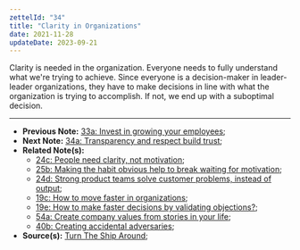```yaml
---
zettelId: "34"
title: "Clarity in Organizations"
date: 2021-11-28
updateDate: 2023-09-21
---
```


Clarity is needed in the organization. Everyone needs to fully understand what we're trying to achieve. Since everyone is a decision-maker in leader-leader organizations, they have to make decisions in line with what the organization is trying to accomplish. If not, we end up with a suboptimal decision.

---

- **Previous Note:** [33a: Invest in growing your employees](/notes/33a/);
- **Next Note:** [34a: Transparency and respect build trust](/notes/34a/);
- **Related Note(s):**
  - [24c: People need clarity, not motivation](/notes/24c/);
  - [25b: Making the habit obvious help to break waiting for motivation](/notes/25b/);
  - [24d: Strong product teams solve customer problems, instead of output](/notes/24d/);
  - [19c: How to move faster in organizations](/notes/19c/);
  - [19e: How to make faster decisions by validating objections?](/notes/19e/);
  - [54a: Create company values from stories in your life](/notes/54a/);
  - [40b: Creating accidental adversaries](/notes/40b/);
- **Source(s):** [Turn The Ship Around](/books/turn-the-ship-around-summary-book-chapter-notes/);
